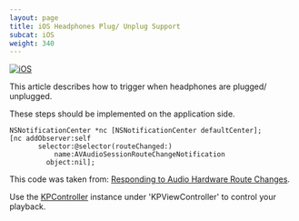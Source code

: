 ```yaml
---
layout: page
title: iOS Headphones Plug/ Unplug Support
subcat: iOS
weight: 340
---
```


[![iOS](https://img.shields.io/badge/iOS-Supported-green.svg)](https://github.com/kaltura/player-sdk-native-ios) 

This article describes how to trigger when headphones are plugged/ unplugged.

These steps should be implemented on the application side.

```objective_c 
NSNotificationCenter *nc [NSNotificationCenter defaultCenter];
[nc addObserver:self
       selector:@selector(routeChanged:)
           name:AVAudioSessionRouteChangeNotification
         object:nil];         
```

This code was taken from:
[Responding to Audio Hardware Route Changes](https://developer.apple.com/library/ios/documentation/Audio/Conceptual/AudioSessionProgrammingGuide/HandlingAudioHardwareRouteChanges/HandlingAudioHardwareRouteChanges.html).

Use the [KPController](https://github.com/kaltura/player-sdk-native-ios/blob/master/KALTURAPlayerSDK/KPController.h) instance under 'KPViewController' to control your playback.

